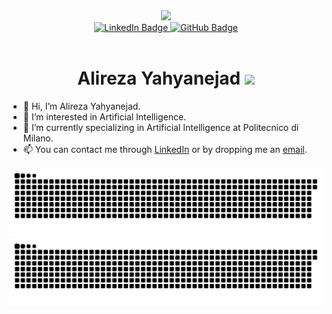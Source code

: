 <div id="header" align="center">
  <img src="https://media.giphy.com/media/jdPMeyv9rn0hZHh8n9/giphy.gif" width="200"/>
  
  <div id="badges">
    <a href="https://www.linkedin.com/in/alirezayahyanejad">
      <img src="https://img.shields.io/badge/LinkedIn-blue?style=for-the-badge&logo=linkedin&logoColor=white" alt="LinkedIn Badge"/>
    </a>
    <a href="https://github.com/yahyanejadalre">
      <img src="https://img.shields.io/badge/GitHub-black?style=for-the-badge&logo=github&logoColor=white" alt="GitHub Badge"/>
    </a>
  </div>
  <img src="https://komarev.com/ghpvc/?username=yahyanejadalre&style=flat-square&color=blue" alt=""/>
  
  <h1>
    Alireza Yahyanejad
    <img src="https://media.giphy.com/media/hvRJCLFzcasrR4ia7z/giphy.gif" width="30px"/>
  </h1>
</div>

- 👋 Hi, I’m Alireza Yahyanejad.
- 👀 I’m interested in Artificial Intelligence.
- 🌱 I’m currently specializing in Artificial Intelligence at Politecnico di Milano.
- 📫 You can contact me through <a href="https://www.linkedin.com/in/alirezayahyanejad/">LinkedIn</a> or by dropping me an <a href="mailto:yahyanejadalre@gmail.com">email</a>.

![GitHub Snake Light](https://github.com/yahyanejadalre/yahyanejadalre/blob/output/github-snake.svg#gh-light-mode-only)
![GitHub Snake dark](https://github.com/yahyanejadalre/yahyanejadalre/blob/output/github-snake-dark.svg#gh-dark-mode-only)
